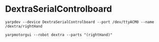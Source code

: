 # DextraSerialControlboard

```
yarpdev --device DextraSerialControlboard --port /dev/ttyACM0 --name /dextra/rightHand
```

```
yarpmotorgui --robot dextra --parts "(rightHand)"
```
